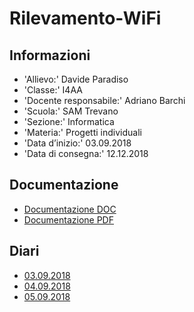 # Rilevamento-WiFi

## Informazioni
- 'Allievo:'               Davide Paradiso
- 'Classe:' 		        I4AA
- 'Docente responsabile:' 	Adriano Barchi
- 'Scuola:' 		        SAM Trevano
- 'Sezione:'		        Informatica
- 'Materia:'		        Progetti individuali
- 'Data d’inizio:' 	    03.09.2018
- 'Data di consegna:' 	    12.12.2018
    
## Documentazione
- [Documentazione DOC](Documentazione/Documentazione.doc)
- [Documentazione PDF](Documentazione/Documentazione.pdf)

## Diari
- [03.09.2018](Diari/2018_09_03_Prog1_DavideParadiso.pdf)
- [04.09.2018](Diari/2018_09_04_Prog1_DavideParadiso.pdf)
- [05.09.2018](Diari/2018_09_05_Prog1_DavideParadiso.pdf)